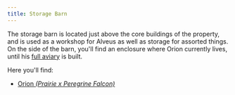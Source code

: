 ```yaml
---
title: Storage Barn
---
```


The storage barn is located just above the core buildings of the property, and is used as a workshop for Alveus as well as storage for assorted things.
On the side of the barn, you'll find an enclosure where Orion currently lives, until his [full aviary](#orion) is built.

Here you'll find:
- [Orion _(Prairie x Peregrine Falcon)_](https://www.alveussanctuary.org/ambassadors/orion/)
